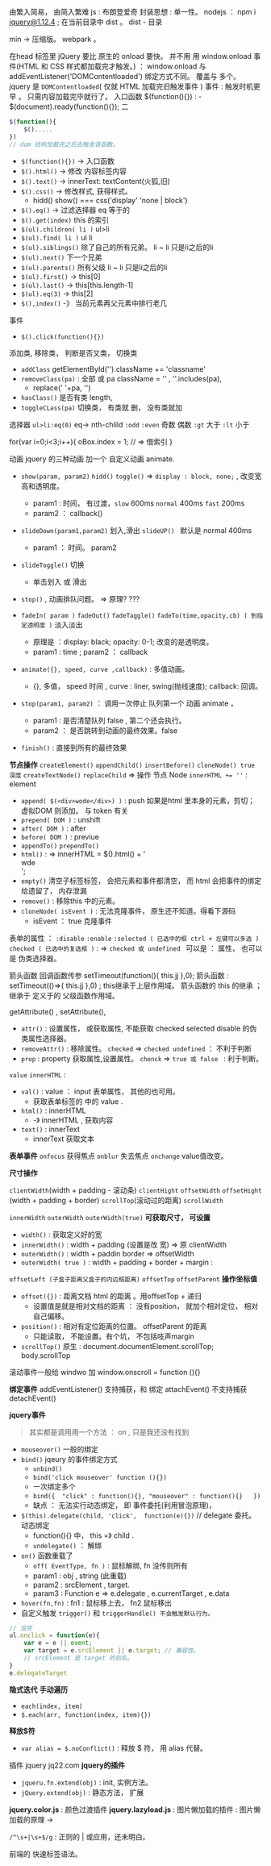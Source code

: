 由繁入简易， 由简入繁难
js : 布朗登爱奇
封装思想 :  单一性。
nodejs ： 
npm i jquery@1.12.4  ; 在当前目录中 dist 。
    dist - 目录 

min -> 压缩版。  webpark  。 

在head 标签里 
    jQuery 要比 原生的 onload  要快。 并不用 用 window.onload 事件(HTML 和 CSS 样式都加载完才触发。) ：
        window.onload  与 addEventListener('DOMContentloaded')  绑定方式不同。 覆盖与 多个。 
    jquery 是  `DOMContentloaded`( 仅就 HTML 加载完旧触发事件 ) 事件 : 触发时机更早 。 只需内容加载完毕就行了。
    入口函数  $(function(){}) :  - 
             $(document).ready(function(){});  二
```javascript
$(function(){
    $().....
})
// dom 结构加载完之后去触发该函数。 
```
- `$(function(){})` -> 入口函数
- `$().html()`  -> 修改 内容标签内容
- `$().text()` ->  innerText:   textContent(火狐,旧) 
- `$().css()`  -> 修改样式, 获得样式。 
  - hidd() show() === css('display' 'none | block')
- `$().eq()` -> 过滤选择器  eq 等于的
- `$().get(index)`  this 的索引
- `$(ul).children( li )`  ul>li
- `$(ul).find( li )`  ul li
- `$(ul).siblings()`   除了自己的所有兄弟。  li ~ li 只是li之后的li
- `$(ul).next()` 下一个兄弟
- `$(ul).parents()`   所有父级  li ~ li 只是li之后的li
- `$(ul).first()`   -> this[0]
- `$(ul).last()`   -> this[this.length-1]
- `$(ul).eq(3)`   -> this[2]
- `$(),index()` -》 当前元素再父元素中排行老几


事件
- `$().click(function(){})`


添加类, 移除类， 判断是否又类， 切换类
- `addClass`       getElementById('').className += 'classname'
- `removeClass(pa)` : 全部 或 pa    className = '' , ''.includes(pa),  
  - replace(' '+pa, '')
- `hasClass()`  是否有类 length,
- `toggleCLass(pa)` 切换类，  有类就 删， 没有类就加

选择器 
`ul>li:eq(0)` eq-> nth-chlild 
`:odd` `:even`  奇数 偶数 
`:gt` 大于
`:lt` 小于

for(var i=0;i<3;i++){
    oBox.index = 1; // => 借索引
}

动画 jquery 的三种动画 加一个 自定义动画 animate.
- `show(param, param2)` `hidd()` `toggle()` => `display : block, none;` , 改变宽高和透明度。 
  - param1 : 时间， 有过渡，`slow` 600ms `normal` 400ms  `fast` 200ms
  - param2 ：  callback()
- `slideDown(param1,param2)` 划入,滑出 `slideUP() ` 默认是 normal 400ms
  - param1 ： 时间。 param2
- `slideToggle()` 切换
  - 单击划入 或 滑出
- `stop()` , 动画排队问题。 => 原理? ???
- `fadeIn( param )` `fadeOut()` `fadeTaggle()` `fadeTo(time,opacity,cb) ( 到指定透明度 )`  淡入淡出
  - 原理是 ：display: black; opacity: 0-1;  改变的是透明度。
  - param1 : time  ;  param2 ： callback

- `animate({}, speed, curve ,callback)` : 多值动画。
  - {}, 多值， speed 时间 , curve : liner, swing(抛线速度); callback: 回调。
- `stop(param1, param2)` ： 调用一次停止 队列第一个 动画 animate ，
  - param1 : 是否清楚队列 false , 第二个还会执行。 
  - param2 ： 是否跳转到动画的最终效果。false 
- `finish()` : 直接到所有的最终效果

**节点操作**
`createElement()` `appendChild()` `insertBefore()` `cloneNode() true 深度` `createTextNode()` `replaceChild` =>   操作 节点 Node 
`innerHTML += ''` : element 

- `append( $(<div>wode</div>) )` : push 如果是html 里本身的元素，剪切； 虚拟DOM 则添加。 与 token 有关
- `prepend( DOM )` :  unshift
- `after( DOM )` : after 
- `before( DOM )` : previue
- `appendTo()` `prependTo()`
- `html()` : => innerHTML = $().html() + '<div>wde </div>';
- `empty()` 清空子标签标签， 会把元素和事件都清空， 而 html 会把事件的绑定给遗留了， 内存泄漏
- `remove()` : 移除this 中的元素。
- `cloneNode( isEvent )` :     无法克隆事件， 原生还不知道。得看下源码
  - isEvent  ： true 克隆事件

表单的属性 ：  `:disable` `:enable` `:selected ( 已选中的框 ctrl + 左键可以多选 )` `checked ( 已选中的复选框 )` : =>  `checked 或 undefined ` 
可以是 ： 属性， 也可以是 伪类选择器。

箭头函数
回调函数传参 setTimeout(function(){ this.jj },0);
箭头函数 : setTimeout(()=>{ this.jj },0) ;  this继承于上层作用域。
箭头函数的 this 的继承 ； 继承于 定义于的 父级函数作用域。  

getAttribute() ,  setAttribute(), 
- `attr()` : 设置属性， 或获取属性, 不能获取 checked selected disable 的伪类属性选择器。
- `removeAttr()` : 移除属性。 `checked` => `checked undefined` ： 不利于判断
- `prop` : property 获取属性,设置属性。 `chenck` => `true 或 false ` : 利于判断。

`value` `innerHTML` :
- `val()` : value ： input 表单属性， 其他的也可用。
  - 获取表单标签的 中的 value . 
- `html()` : innerHTML
  - -》 innerHTML , 获取内容
- `text()` : innerText
  - innerText  获取文本

**表单事件**
`onfocus` 获得焦点  `onblur` 失去焦点 `onchange` value值改变。

**尺寸操作**

`clientWidth`(width + padding - 滚动条) `clientHight` `offsetWidth` `offsetHight` (width + padding + border) `scrollTop`(滚动过的距离) `scrollWidth`


`innerWidth` `outerWidth` `outerWidth(true)`
**可获取尺寸， 可设置**
- `width()` : 获取定义好的宽
- `innerWidth()` : width + padding (设置是改 宽) => 原 clientWidth
- `outerWidth()` : width + paddin border  => offsetWidth
- `outerWidth( true )` : width + padding + border + margin :

`offsetLeft (子盒子距离父盒子的内边框距离)` `offsetTop` `offsetParent`
**操作坐标值**
- `offset({})` : 距离文档 html 的距离 。用offsetTop + 递归 
  - 设置值是就是相对文档的距离 ： 没有position， 就加个相对定位， 相对自己偏移。
- `position()` : 相对有定位距离的位置。 offsetParent 的距离
  - 只能读取， 不能设置。有个坑， 不包括吱声margin 
- `scrollTop()` 原生 : document.documentElement.scrollTop; body.scrollTop

滚动事件一般给 windwo 加 window.onscroll = function (){}

**绑定事件**
addEventListener()  支持捕获，和 绑定
    attachEvent()  不支持捕获
    detachEvent()


**jquery事件** 
> 其实都是调用用一个方法 ： on , 只是我还没有找到
- `mouseover()`  一般的绑定
- `bind()`  jqeury 的事件绑定方式
  - `unbind()`
  - `bind('click mouseover' function (){})`
  - 一次绑定多个
  - `bind({  "click" : function(){}, "mouseover" : function(){}   })`
  - 缺点 ： 无法实行动态绑定， 即 事件委托(利用冒泡原理)， 
- `$(this).delegate(child, 'click',  function(e){})` // delegate 委托。 动态绑定
  - function(){} 中， this =》 child . 
  - `undelegate()` ： 解绑
- `on()`  函数重载了
  - `off( EventType, fn )` : 鼠标解绑, fn 没传则所有
  - param1 : obj , string (此重载)
  - param2 : srcElement , target.
  - param3 : Function  e => e.delegate , e.currentTarget , e.data
- `hover(fn,fn)` : fn1 : 鼠标移上去， fn2 鼠标移出
- 自定义触发 `trigger()` 和 `triggerHandle() 不会触发默认行为。`

```javascript
// 没完
ul.onclick = function(e){
    var e = e || event;
    var target = e.srcElement || e.target; // 兼容性。
    // srcElement 是 target 的别名。 
}
e.delegateTarget
```
**隐式迭代**
**手动遍历**
- `each(index, item)` 
- `$.each(arr, function(index, item){})`

**释放$符**
- `var alias = $.noConflict()` : 释放 $ 符， 用 alias 代替。


插件 jquery
jq22.com
**jquery的插件**

- `jqueru.fn.extend(obj)` : init, 实例方法。 
- `jQuery.extend(obj)` :  静态方法， 扩展

**jquery.color.js** : 颜色过渡插件
**jquery.lazyload.js** : 图片懒加载的插件
    : 图片懒加载的原理 -> 

`/^\s+|\s+$/g` : 正则的 | 或应用，还未明白。

前端的 快速标签语法。